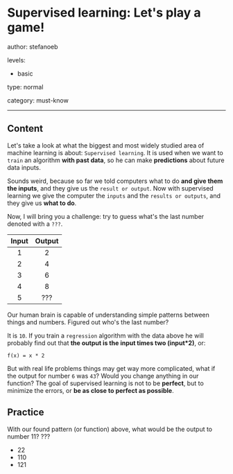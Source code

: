 # Supervised learning: Let's play a game!
author: stefanoeb

levels:

  - basic

type: normal

category: must-know

---
## Content

Let's take a look at what the biggest and most widely studied area of machine learning is about: `Supervised learning`. It is used when we want to `train` an algorithm **with past data**, so he can make **predictions** about future data inputs.

Sounds weird, because so far we told computers what to do **and give them the inputs**, and they give us the `result or output`. Now with supervised learning we give the computer the `inputs` and the `results or outputs`, and they give us **what to do**.

Now, I will bring you a challenge: try to guess what's the last number denoted with a `???`.

| Input        | Output         |
|:-------------:|:-------------:|
| 1             | 2             |
| 2             | 4             |
| 3             | 6             |
| 4             | 8             |
| 5             | ???           | What's the output? |

Our human brain is capable of understanding simple patterns between things and numbers. Figured out who's the last number?

It is `10`. If you train a `regression` algorithm with the data above he will probably find out that **the output is the input times two (input*2)**, or:
```
f(x) = x * 2
```

But with real life problems things may get way more complicated, what if the output for number `6` was `43`? Would you change anything in our function? The goal of supervised learning is not to be **perfect**, but to minimize the errors, or **be as close to perfect as possible**.

## Practice

With our found pattern (or function) above, what would be the output to number 11?
???

* 22
* 110
* 121
